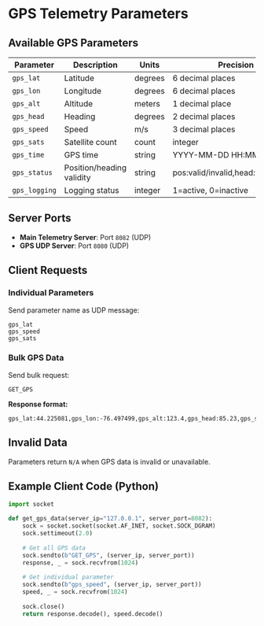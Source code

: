 # GPS Telemetry Parameters

## Available GPS Parameters

| Parameter | Description | Units | Precision |
|-----------|-------------|-------|-----------|
| `gps_lat` | Latitude | degrees | 6 decimal places |
| `gps_lon` | Longitude | degrees | 6 decimal places |
| `gps_alt` | Altitude | meters | 1 decimal place |
| `gps_head` | Heading | degrees | 2 decimal places |
| `gps_speed` | Speed | m/s | 3 decimal places |
| `gps_sats` | Satellite count | count | integer |
| `gps_time` | GPS time | string | YYYY-MM-DD HH:MM:SS |
| `gps_status` | Position/heading validity | string | pos:valid/invalid,head:valid/invalid |
| `gps_logging` | Logging status | integer | 1=active, 0=inactive |

## Server Ports

- **Main Telemetry Server**: Port `8082` (UDP)
- **GPS UDP Server**: Port `8080` (UDP)

## Client Requests

### Individual Parameters
Send parameter name as UDP message:
```
gps_lat
gps_speed
gps_sats
```

### Bulk GPS Data
Send bulk request:
```
GET_GPS
```

**Response format:**
```
gps_lat:44.225081,gps_lon:-76.497499,gps_alt:123.4,gps_head:85.23,gps_speed:2.571,gps_sats:8
```

## Invalid Data
Parameters return `N/A` when GPS data is invalid or unavailable.

## Example Client Code (Python)
```python
import socket

def get_gps_data(server_ip="127.0.0.1", server_port=8082):
    sock = socket.socket(socket.AF_INET, socket.SOCK_DGRAM)
    sock.settimeout(2.0)
    
    # Get all GPS data
    sock.sendto(b"GET_GPS", (server_ip, server_port))
    response, _ = sock.recvfrom(1024)
    
    # Get individual parameter
    sock.sendto(b"gps_speed", (server_ip, server_port))
    speed, _ = sock.recvfrom(1024)
    
    sock.close()
    return response.decode(), speed.decode()
```